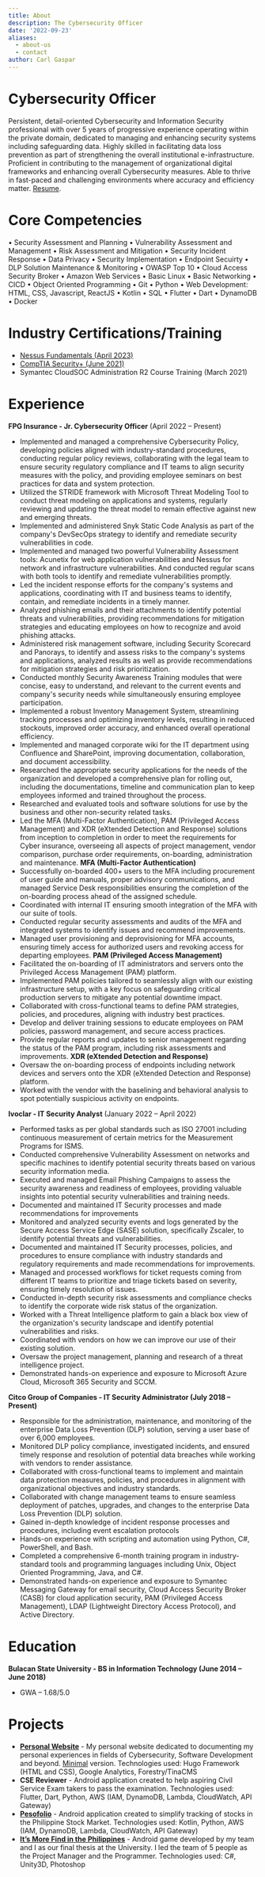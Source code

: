 ```yaml
---
title: About
description: The Cybersecurity Officer
date: '2022-09-23'
aliases:
  - about-us
  - contact
author: Carl Gaspar
---
```


# Cybersecurity Officer

Persistent, detail-oriented Cybersecurity and Information Security professional with over 5 years of progressive experience operating within the private domain, dedicated to managing and enhancing security systems including safeguarding data. Highly skilled in facilitating data loss prevention as part of strengthening the overall institutional e-infrastructure. Proficient in contributing to the management of organizational digital frameworks and enhancing overall Cybersecurity measures. Able to thrive in fast-paced and challenging environments where accuracy and efficiency matter. [Resume](/Resume.pdf).

# Core Competencies

• Security Assessment and Planning • Vulnerability Assessment and Management • Risk Assessment and Mitigation • Security Incident Response • Data Privacy • Security Implementation • Endpoint Secuirty • DLP Solution Maintenance & Monitoring • OWASP Top 10 • Cloud Access Security Broker • Amazon Web Services • Basic Linux • Basic Networking • CICD • Object Oriented Programming • Git • Python • Web Development: HTML, CSS, Javascript, ReactJS • Kotlin • SQL • Flutter • Dart • DynamoDB • Docker

# Industry Certifications/Training

* [Nessus Fundamentals (April 2023)](https://nessusfundamentals.tenable.com/fb7b38a0-12fb-4b2e-a1da-2556c64aca4e#gs.vr7gde)
* [CompTIA Security+ (June 2021)](https://www.credly.com/badges/d8c17809-0fb3-46b8-bc40-ade7b1df1bf0)
* Symantec CloudSOC Administration R2 Course Training (March 2021)

# Experience

**FPG Insurance - Jr. Cybersecurity Officer** (April 2022 – Present)

* Implemented and managed a comprehensive Cybersecurity Policy, developing policies aligned with industry-standard procedures, conducting regular policy reviews, collaborating with the legal team to ensure security regulatory compliance and IT teams to align security measures with the policy, and providing employee seminars on best practices for data and system protection.
* Utilized the STRIDE framework with Microsoft Threat Modeling Tool to conduct threat modeling on applications and systems, regularly reviewing and updating the threat model to remain effective against new and emerging threats.
* Implemented and administered Snyk Static Code Analysis as part of the company's DevSecOps strategy to identify and remediate security vulnerabilities in code.
* Implemented and managed two powerful Vulnerability Assessment tools: Acunetix for web application vulnerabilities and Nessus for network and infrastructure vulnerabilities. And conducted regular scans with both tools to identify and remediate vulnerabilities promptly.
* Led the incident response efforts for the company's systems and applications, coordinating with IT and business teams to identify, contain, and remediate incidents in a timely manner.
* Analyzed phishing emails and their attachments to identify potential threats and vulnerabilities, providing recommendations for mitigation strategies and educating employees on how to recognize and avoid phishing attacks.
* Administered risk management software, including Security Scorecard and Panorays, to identify and assess risks to the company's systems and applications, analyzed results as well as provide recommendations for mitigation strategies and risk prioritization.
* Conducted monthly Security Awareness Training modules that were concise, easy to understand, and relevant to the current events and company's security needs while simultaneously ensuring employee participation.
* Implemented a robust Inventory Management System, streamlining tracking processes and optimizing inventory levels, resulting in reduced stockouts, improved order accuracy, and enhanced overall operational efficiency.
* Implemented and managed corporate wiki for the IT department using Confluence and SharePoint, improving documentation, collaboration, and document accessibility.
* Researched the appropriate security applications for the needs of the organization and developed a comprehensive plan for rolling out, including the documentations, timeline and communication plan to keep employees informed and trained throughout the process.
* Researched and evaluated tools and software solutions for use by the business and other non-security related tasks.
* Led the MFA (Multi-Factor Authentication), PAM (Privileged Access Management) and XDR (eXtended Detection and Response) solutions from inception to completion in order to meet the requirements for Cyber insurance,  overseeing all aspects of project management, vendor comparison, purchase order requirements, on-boarding, administration and maintenance.
  **MFA (Multi-Factor Authentication)**
* Successfully on-boarded 400+ users to the MFA including procurement of user guide and manuals, proper advisory communications, and managed Service Desk responsibilities ensuring the completion of the on-boarding process ahead of the assigned schedule.
* Coordinated with internal IT ensuring smooth integration of the MFA with our suite of tools.
* Conducted regular security assessments and audits of the MFA and integrated systems to identify issues and recommend improvements.
* Managed user provisioning and deprovisioning for MFA accounts, ensuring timely access for authorized users and revoking access for departing employees.
  **PAM (Privileged Access Management)**
* Facilitated the on-boarding of IT administrators and servers onto the Privileged Access Management (PAM) platform.
* Implemented PAM policies tailored to seamlessly align with our existing infrastructure setup, with a key focus on safeguarding critical production servers to mitigate any potential downtime impact.
* Collaborated with cross-functional teams to define PAM strategies, policies, and procedures, aligning with industry best practices.
* Develop and deliver training sessions to educate employees on PAM policies, password management, and secure access practices.
* Provide regular reports and updates to senior management regarding the status of the PAM program, including risk assessments and improvements.
  **XDR (eXtended Detection and Response)**
* Oversaw the on-boarding process of endpoints including network devices and servers onto the XDR (eXtended Detection and Response) platform.
* Worked with the vendor with the baselining and behavioral analysis to spot potentially suspicious activity on endpoints.

**Ivoclar - IT Security Analyst** (January 2022 – April 2022)

* Performed tasks as per global standards such as ISO 27001 including continuous measurement of certain metrics for the Measurement Programs for ISMS.
* Conducted comprehensive Vulnerability Assessment on networks and specific machines to identify potential security threats based on various security information media.
* Executed and managed Email Phishing Campaigns to assess the security awareness and readiness of employees, providing valuable insights into potential security vulnerabilities and training needs.
* Documented and maintained IT Security processes and made recommendations for improvements
* Monitored and analyzed security events and logs generated by the Secure Access Service Edge (SASE) solution, specifically Zscaler, to identify potential threats and vulnerabilities.
* Documented and maintained IT Security processes, policies, and procedures to ensure compliance with industry standards and regulatory requirements and made recommendations for improvements.
* Managed and processed workflows for ticket requests coming from different IT teams to prioritize and triage tickets based on severity, ensuring timely resolution of issues.
* Conducted in-depth security risk assessments and compliance checks to identify the corporate wide risk status of the organization.
* Worked with a Threat Intelligence platform to gain a black box view of the organization's security landscape and identify potential vulnerabilities and risks.
* Coordinated with vendors on how we can improve our use of their existing solution.
* Oversaw the project management, planning and research of a threat intelligence project.
* Demonstrated hands-on experience and exposure to Microsoft Azure Cloud, Microsoft 365 Security and SCCM.

**Citco Group of Companies - IT Security Administrator (July 2018 – Present)**

* Responsible for the administration, maintenance, and monitoring of the enterprise Data Loss Prevention (DLP) solution, serving a user base of over 6,000 employees.
* Monitored DLP policy compliance, investigated incidents, and ensured timely response and resolution of potential data breaches while working with vendors to render assistance.
* Collaborated with cross-functional teams to implement and maintain data protection measures, policies, and procedures in alignment with organizational objectives and industry standards.
* Collaborated with change management teams to ensure seamless deployment of patches, upgrades, and changes to the enterprise Data Loss Prevention (DLP) solution.
* Gained in-depth knowledge of incident response processes and procedures, including event escalation protocols
* Hands-on experience with scripting and automation using Python, C#, PowerShell, and Bash.
* Completed a comprehensive 6-month training program in industry-standard tools and programming languages including Unix, Object Oriented Programming, Java, and C#.
* Demonstrated hands-on experience and exposure to Symantec Messaging Gateway for email security, Cloud Access Security Broker (CASB) for cloud application security, PAM (Privileged Access Management), LDAP (Lightweight Directory Access Protocol), and Active Directory.

# Education

**Bulacan State University - BS in Information Technology (June 2014 – June 2018)**

* GWA – 1.68/5.0

# Projects

* **[Personal Website](https://carlgaspar.com/)** - My personal website dedicated to documenting my personal experiences in fields of Cybersecurity, Software Development and beyond. [Minimal](https://min.carlgaspar.com/) version.
  Technologies used: Hugo Framework (HTML and CSS), Google Analytics, Forestry/TinaCMS
* **CSE Reviewer** - Android application created to help aspiring Civil Service Exam takers to pass the examination.
  Technologies used: Flutter, Dart, Python, AWS (IAM, DynamoDB, Lambda, CloudWatch, API Gateway)
* **[Pesofolio](https://play.google.com/store/apps/details?id=com.galoreentertainment.pesofolio)** - Android application created to simplify tracking of stocks in the Philippine Stock Market.
  Technologies used: Kotlin, Python, AWS (IAM, DynamoDB, Lambda, CloudWatch, API Gateway)
* **[It’s More Find in the Philippines](https://play.google.com/store/apps/details?id=com.galore.imfitphilippines)** - Android game developed by my team and I as our final thesis
  at the University. I led the team of 5 people as the Project Manager and the Programmer.
  Technologies used: C#, Unity3D, Photoshop

